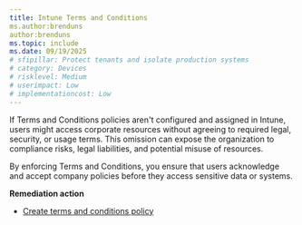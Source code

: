 ```yaml
---
title: Intune Terms and Conditions
ms.author:brenduns
author:brenduns
ms.topic: include
ms.date: 09/19/2025
# sfipillar: Protect tenants and isolate production systems
# category: Devices
# risklevel: Medium
# userimpact: Low
# implementationcost: Low
---
```

If Terms and Conditions policies aren't configured and assigned in Intune, users might access corporate resources without agreeing to required legal, security, or usage terms. This omission can expose the organization to compliance risks, legal liabilities, and potential misuse of resources.

By enforcing Terms and Conditions, you ensure that users acknowledge and accept company policies before they access sensitive data or systems.

**Remediation action**

- [Create terms and conditions policy](/intune/intune-service/enrollment/terms-and-conditions-create)